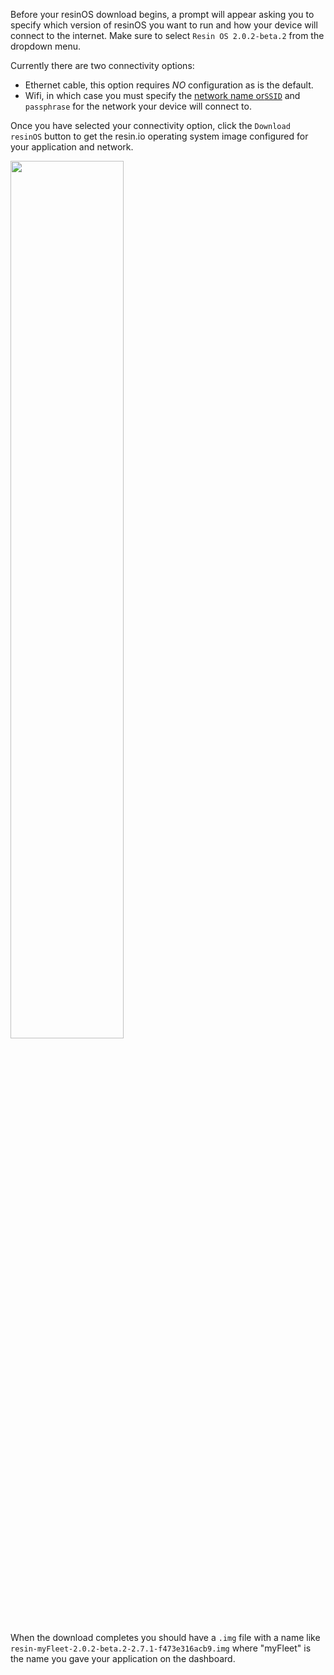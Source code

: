 Before your resinOS download begins, a prompt will appear asking you to specify which version of resinOS you want to run and how your device will connect to the internet. 
Make sure to select `Resin OS 2.0.2-beta.2` from the dropdown menu.

Currently there are two connectivity options:
 * Ethernet cable, this option requires *NO* configuration as is the default.
 * Wifi, in which case you must specify the [network name or`SSID`][ssid-link] and `passphrase` for the network your device will connect to.

Once you have selected your connectivity option, click the `Download resinOS` button to get the resin.io operating system image configured for your application and network.

<img src="/img/artik710/download-version-modal.png" width="60%">

When the download completes you should have a `.img` file with a name like `resin-myFleet-2.0.2-beta.2-2.7.1-f473e316acb9.img` where "myFleet" is the name you gave your application on the dashboard.

[ssid-link]:https://en.wikipedia.org/wiki/Service_set_(802.11_network)#Service_set_identification_.28SSID.29
